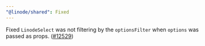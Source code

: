 ```yaml
---
"@linode/shared": Fixed
---
```


Fixed `LinodeSelect` was not filtering by the `optionsFilter` when `options` was passed as props.  ([#12529](https://github.com/linode/manager/pull/12529))
